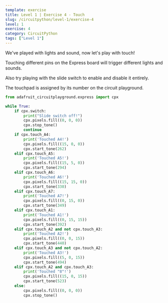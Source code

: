 ```yaml
---
template: exercise
title: Level 1 | Exercise 4 - Touch
slug: /circuitpython/level-1/exercise-4
level: 1
exercise: 4
category: CircuitPython
tags: ["Level 1"]
---
```


We've played with lights and sound, now let's play with touch!

Touching different pins on the Express board will trigger different lights and sounds.

Also try playing with the slide switch to enable and disable it entirely.

The touchpad is assigned by its number on the circuit playground. 

```python
from adafruit_circuitplayground.express import cpx

while True:
    if cpx.switch:
        print("Slide switch off!")
        cpx.pixels.fill((0, 0, 0))
        cpx.stop_tone()
        continue
    if cpx.touch_A4:
        print('Touched A4!')
        cpx.pixels.fill((15, 0, 0))
        cpx.start_tone(262)
    elif cpx.touch_A5:
        print('Touched A5!')
        cpx.pixels.fill((15, 5, 0))
        cpx.start_tone(294)
    elif cpx.touch_A6:
        print('Touched A6!')
        cpx.pixels.fill((15, 15, 0))
        cpx.start_tone(330)
    elif cpx.touch_A7:
        print('Touched A7!')
        cpx.pixels.fill((0, 15, 0))
        cpx.start_tone(349)
    elif cpx.touch_A1:
        print('Touched A1!')
        cpx.pixels.fill((0, 15, 15))
        cpx.start_tone(392)
    elif cpx.touch_A2 and not cpx.touch_A3:
        print('Touched A2!')
        cpx.pixels.fill((0, 0, 15))
        cpx.start_tone(440)
    elif cpx.touch_A3 and not cpx.touch_A2:
        print('Touched A3!')
        cpx.pixels.fill((5, 0, 15))
        cpx.start_tone(494)
    elif cpx.touch_A2 and cpx.touch_A3:
        print('Touched "8"!')
        cpx.pixels.fill((15, 0, 15))
        cpx.start_tone(523)
    else:
        cpx.pixels.fill((0, 0, 0))
        cpx.stop_tone()
```
